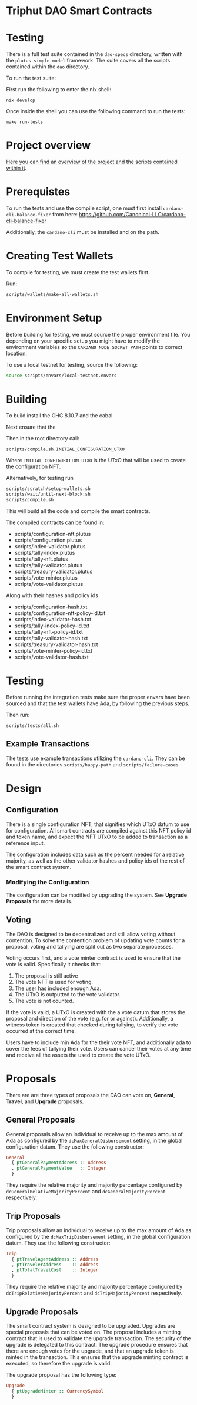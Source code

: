 # Triphut DAO Smart Contracts

# Testing

There is a full test suite contained in the `dao-specs` directory, written with the `plutus-simple-model` framework. The suite covers all the scripts contained within the `dao` directory.

To run the test suite:

First run the following to enter the nix shell:
```
nix develop
```

Once inside the shell you can use the following command to run the tests:
```
make run-tests
```

# Project overview

[Here you can find an overview of the project and the scripts contained within it](docs/overview.md).

# Prerequistes

To run the tests and use the compile script, one must first install `cardano-cli-balance-fixer` from here: https://github.com/Canonical-LLC/cardano-cli-balance-fixer

Additionally, the `cardano-cli` must be installed and on the path.

# Creating Test Wallets

To compile for testing, we must create the test wallets first.

Run:

```bash
scripts/wallets/make-all-wallets.sh
```

# Environment Setup

Before building for testing, we must source the proper environment file. You depending on your specific setup you might have to modify the environment variables so the `CARDANO_NODE_SOCKET_PATH` points to correct location.

To use a local testnet for testing, source the following:

```bash
source scripts/envars/local-testnet.envars
```

# Building

To build install the GHC 8.10.7 and the cabal.

Next ensure that the

Then in the root directory call:

```bash
scripts/compile.sh INITIAL_CONFIGURATION_UTXO
```

Where `INITIAL_CONFIGURATION_UTXO` is the UTxO that will be used to create the configuration NFT.

Alternatively, for testing run

```bash
scripts/scratch/setup-wallets.sh
scripts/wait/until-next-block.sh
scripts/compile.sh
```

This will build all the code and compile the smart contracts.

The compiled contracts can be found in:

- scripts/configuration-nft.plutus
- scripts/configuration.plutus
- scripts/index-validator.plutus
- scripts/tally-index.plutus
- scripts/tally-nft.plutus
- scripts/tally-validator.plutus
- scripts/treasury-validator.plutus
- scripts/vote-minter.plutus
- scripts/vote-validator.plutus

Along with their hashes and policy ids

- scripts/configuration-hash.txt
- scripts/configuration-nft-policy-id.txt
- scripts/index-validator-hash.txt
- scripts/tally-index-policy-id.txt
- scripts/tally-nft-policy-id.txt
- scripts/tally-validator-hash.txt
- scripts/treasury-validator-hash.txt
- scripts/vote-minter-policy-id.txt
- scripts/vote-validator-hash.txt

# Testing

Before running the integration tests make sure the proper envars have been sourced and that the test wallets have Ada, by following the previous steps.

Then run:

```bash
scripts/tests/all.sh
```

## Example Transactions

The tests use example transactions utilizing the `cardano-cli`. They can be found in the directories `scripts/happy-path` and `scripts/failure-cases`

# Design

## Configuration

There is a single configuration NFT, that signifies which UTxO datum to use for configuration. All smart contracts are compiled against this NFT policy id and token name, and expect the NFT UTxO to be added to transaction as a reference input.

The configuration includes data such as the percent needed for a relative majority, as well as the other validator hashes and policy ids of the rest of the smart contract system.

### Modifying the Configuration

The configuration can be modified by upgrading the system. See **Upgrade Proposals** for more details.

## Voting

The DAO is designed to be decentralized and still allow voting without contention. To solve the contention problem of updating vote counts for a proposal, voting and tallying are split out as two separate processes.

Voting occurs first, and a vote minter contract is used to ensure that the vote is valid. Specifically it checks that:

1. The proposal is still active
2. The vote NFT is used for voting.
3. The user has included enough Ada.
4. The UTxO is outputted to the vote validator.
5. The vote is not counted.

If the vote is valid, a UTxO is created with the a vote datum that stores the proposal and direction of the vote (e.g. for or against). Additionally, a witness token is created that checked during tallying, to verify the vote occurred at the correct time.

Users have to include min Ada for the their vote NFT, and additionally ada to cover the fees of tallying their vote. Users can cancel their votes at any time and receive all the assets the used to create the vote UTxO.

# Proposals

There are are three types of proposals the DAO can vote on, **General**, **Travel**, and **Upgrade** proposals.

## General Proposals

General proposals allow an individual to receive up to the max amount of Ada as configured by the `dcMaxGeneralDisbursement` setting, in the global configuration datum. They use the following constructor:

```haskell
General
  { ptGeneralPaymentAddress :: Address
  , ptGeneralPaymentValue   :: Integer
  }
```

They require the relative majority and majority percentage configured by `dcGeneralRelativeMajorityPercent` and `dcGeneralMajorityPercent` respectively.

## Trip Proposals

Trip proposals allow an individual to receive up to the max amount of Ada as configured by the `dcMaxTripDisbursement` setting, in the global configuration datum. They use the following constructor:

```haskell
Trip
  { ptTravelAgentAddress :: Address
  , ptTravelerAddress    :: Address
  , ptTotalTravelCost    :: Integer
  }
```

They require the relative majority and majority percentage configured by `dcTripRelativeMajorityPercent` and `dcTripMajorityPercent` respectively.

## Upgrade Proposals

The smart contract system is designed to be upgraded. Upgrades are special proposals that can be voted on. The proposal includes a minting contract that is used to validate the upgrade transaction. The security of the upgrade is delegated to this contract. The upgrade procedure ensures that there are enough votes for the upgrade, and that an upgrade token is minted in the transaction. This ensures that the upgrade minting contract is executed, so therefore the upgrade is valid.

The upgrade proposal has the following type:

```haskell
Upgrade
  { ptUpgradeMinter :: CurrencySymbol
  }
```

